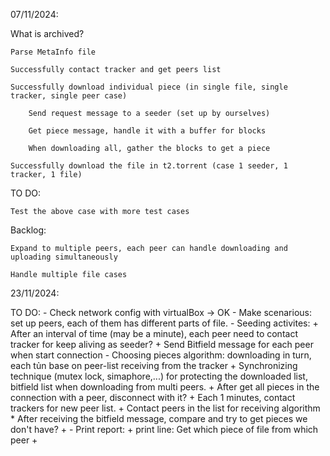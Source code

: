 07/11/2024:

What is archived?

    Parse MetaInfo file

    Successfully contact tracker and get peers list

    Successfully download individual piece (in single file, single tracker, single peer case)

        Send request message to a seeder (set up by ourselves)

        Get piece message, handle it with a buffer for blocks

        When downloading all, gather the blocks to get a piece
    
    Successfully download the file in t2.torrent (case 1 seeder, 1 tracker, 1 file)

TO DO:

    Test the above case with more test cases

Backlog:

    Expand to multiple peers, each peer can handle downloading and uploading simultaneously

    Handle multiple file cases

23/11/2024:

TO DO:
    - Check network config with virtualBox -> OK
    - Make scenarious: set up peers, each of them has different parts of file.
    - Seeding activites:
        + After an interval of time (may be a minute), each peer need to contact tracker for keep aliving as seeder?
        + Send Bitfield message for each peer when start connection
    - Choosing pieces algorithm: downloading in turn, each tủn base on peer-list receiving from the tracker
        + Synchronizing technique (mutex lock, simaphore,...) for protecting the downloaded list, bitfield list when downloading from multi peers.
        + After get all pieces in the connection with a peer, disconnect with it?
        + Each 1 minutes, contact trackers for new peer list.
        + Contact peers in the list for receiving algorithm
            * After receiving the bitfield message, compare and try to get pieces we don't have?
        + 
    - Print report:
        + print line: Get which piece of file from which peer
        + 